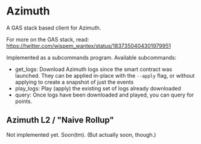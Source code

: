 # Azimuth

A GAS stack based client for Azimuth.

For more on the GAS stack, read: https://twitter.com/wispem_wantex/status/1837350404301979951

Implemented as a subcommands program.  Available subcommands:

- get_logs:
	Download Azimuth logs since the smart contract was launched.  They can be applied in-place with the `--apply` flag, or without applying to create a snapshot of just the events
- play_logs:
	Play (apply) the existing set of logs already downloaded
- query:
	Once logs have been downloaded and played, you can query for points.


## Azimuth L2 / "Naive Rollup"

Not implemented yet.  Soon(tm).  (But actually soon, though.)
